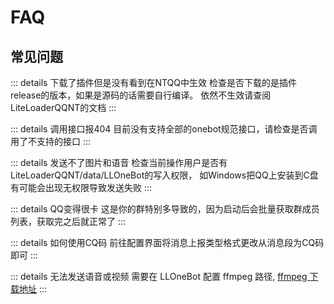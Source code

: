 # FAQ
## 常见问题
::: details 下载了插件但是没有看到在NTQQ中生效
检查是否下载的是插件release的版本，如果是源码的话需要自行编译。
依然不生效请查阅LiteLoaderQQNT的文档
::: 

::: details 调用接口报404
目前没有支持全部的onebot规范接口，请检查是否调用了不支持的接口
::: 

::: details 发送不了图片和语音
检查当前操作用户是否有LiteLoaderQQNT/data/LLOneBot的写入权限，
如Windows把QQ上安装到C盘有可能会出现无权限导致发送失败
::: 

::: details QQ变得很卡
这是你的群特别多导致的，因为启动后会批量获取群成员列表，获取完之后就正常了
::: 

::: details 如何使用CQ码
前往配置界面将消息上报类型格式更改从消息段为CQ码即可
::: 

::: details 无法发送语音或视频
需要在 LLOneBot 配置 ffmpeg 路径, [ffmpeg 下载地址](/zh-CN/guide/ffmpeg)
::: 